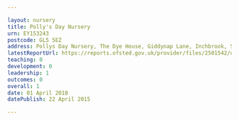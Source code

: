 ```yaml
---

layout: nursery
title: Polly's Day Nursery
urn: EY153243
postcode: GL5 5EZ
address: Pollys Day Nursery, The Dye House, Giddynap Lane, Inchbrook, STROUD, Gloucestershire, GL5 5EZ
latestReportUrl: https://reports.ofsted.gov.uk/provider/files/2501542/urn/EY153243.pdf
teaching: 0
development: 0
leadership: 1
outcomes: 0
overall: 1
date: 01 April 2018 
datePublish: 22 April 2015

---
```

